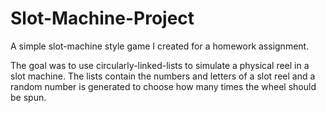 # Slot-Machine-Project


A simple slot-machine style game I created for a homework assignment.

The goal was to use circularly-linked-lists to simulate a physical reel in a slot machine. The lists contain the numbers and letters of a slot reel and a random number is generated to choose how many times the wheel should be spun.
